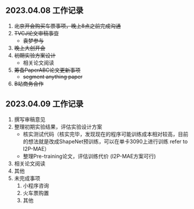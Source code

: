 ## 2023.04.08 工作记录
1. ~~北京开会购买车票事项，晚上8点之前完成沟通~~
2. ~~TVCJ论文审稿事宜~~
    * ~~袁梦参与~~
3. ~~晚上大创开会~~
4. ~~初期实验方案设计~~
    * 相关论文阅读
5. ~~筹备PaperABC论文更新事项~~
    * ~~segment anything paper~~
6. ~~B站商务合作~~

## 2023.04.09 工作记录
1. 撰写审稿意见
2. 整理初期实验结果，评估实验设计方案
    * 核实测试代码（核实完毕，发现现在的程序可能训练成本相对较高，目前的想法就是改成ShapeNet预训练，可以在单卡3090上进行训练 refer to I2P-MAE）
    * 整理Pre-training论文，评估训练代价 (I2P-MAE方案可行)
3. 相关论文阅读
4. 其他
5. 未完成事项
    1. 小程序咨询
    2. 火车票购置
    3. 其他
